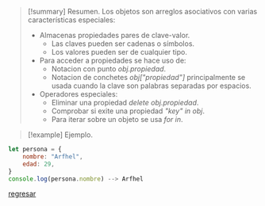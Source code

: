 >[!summary] Resumen.
>Los objetos son arreglos asociativos con varias características especiales:
>- Almacenas propiedades pares de clave-valor.
>	- Las claves pueden ser cadenas o símbolos.
>	- Los valores pueden ser de cualquier tipo.
>- Para acceder a propiedades se hace uso de:
>	- Notacion con punto _obj.propiedad_.
>	- Notacion de conchetes *obj\["propiedad"\]* principalmente se usada cuando la clave son palabras separadas por espacios.
>- Operadores especiales:
>	- Eliminar una propiedad _delete obj.propiedad_.
>	- Comprobar si exite una propiedad _"key" in obj_.
>	- Para iterar sobre un objeto se usa _for in_.

>[!example] Ejemplo.
```javascript
let persona = {
	nombre: "Arfhel",
	edad: 29,
}
console.log(persona.nombre) --> Arfhel
```

[regresar](Javascript)